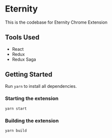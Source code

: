 # Eternity

This is the codebase for Eternity Chrome Extension

## Tools Used

* React
* Redux
* Redux Saga

## Getting Started

Run `yarn` to install all dependencies.

### Starting the extension

`yarn start`

### Building the extension

`yarn build`
